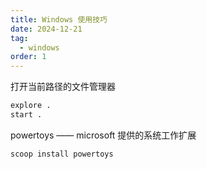 ```yaml
---
title: Windows 使用技巧
date: 2024-12-21
tag:
  - windows
order: 1
---
```


打开当前路径的文件管理器

```bash
explore .
start .
```

powertoys —— microsoft 提供的系统工作扩展

```bash
scoop install powertoys
```
